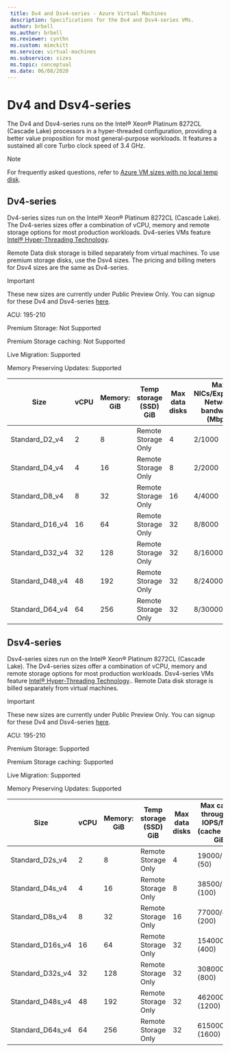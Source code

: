 ```yaml
---
 title: Dv4 and Dsv4-series - Azure Virtual Machines
 description: Specifications for the Dv4 and Dsv4-series VMs.
 author: brbell
 ms.author: brbell
 ms.reviewer: cynthn
 ms.custom: mimckitt
 ms.service: virtual-machines
 ms.subservice: sizes
 ms.topic: conceptual
 ms.date: 06/08/2020
---
```


# Dv4 and Dsv4-series

The Dv4 and Dsv4-series runs on the Intel&reg; Xeon&reg; Platinum 8272CL (Cascade Lake) processors in a hyper-threaded configuration, providing a better value proposition for most general-purpose workloads. It features a sustained all core Turbo clock speed of 3.4 GHz. 

> [!NOTE]
> For frequently asked questions, refer to  [Azure VM sizes with no local temp disk](azure-vms-no-temp-disk.md).
## Dv4-series

Dv4-series sizes run on the Intel&reg; Xeon&reg; Platinum 8272CL (Cascade Lake). The Dv4-series sizes offer a combination of vCPU, memory and remote storage options for most production workloads. Dv4-series VMs feature [Intel&reg; Hyper-Threading Technology](https://www.intel.com/content/www/us/en/architecture-and-technology/hyper-threading/hyper-threading-technology.html).

Remote Data disk storage is billed separately from virtual machines. To use premium storage disks, use the Dsv4 sizes. The pricing and billing meters for Dsv4 sizes are the same as Dv4-series.


> [!IMPORTANT]
> These new sizes are currently under Public Preview Only. You can signup for these Dv4 and Dsv4-series [here](https://forms.office.com/Pages/ResponsePage.aspx?id=v4j5cvGGr0GRqy180BHbR_Y3toRKxchLjARedqtguBRURE1ZSkdDUzg1VzJDN0cwWUlKTkcyUlo5Mi4u). 


ACU: 195-210

Premium Storage:  Not Supported

Premium Storage caching:  Not Supported

Live Migration: Supported

Memory Preserving Updates: Supported

| Size | vCPU | Memory: GiB | Temp storage (SSD) GiB | Max data disks | Max NICs/Expected Network bandwidth (Mbps) |
|---|---|---|---|---|---|
| Standard_D2_v4 | 2 | 8 | Remote Storage Only | 4 | 2/1000 |
| Standard_D4_v4 | 4 | 16  | Remote Storage Only | 8 | 2/2000 |
| Standard_D8_v4 | 8 | 32 | Remote Storage Only | 16 | 4/4000 |
| Standard_D16_v4 | 16 | 64 | Remote Storage Only | 32 | 8/8000 |
| Standard_D32_v4 | 32 | 128 | Remote Storage Only | 32 | 8/16000 |
| Standard_D48_v4 | 48 | 192 | Remote Storage Only | 32 | 8/24000 |
| Standard_D64_v4 | 64 | 256 | Remote Storage Only | 32 | 8/30000 |

## Dsv4-series

Dsv4-series sizes run on the Intel&reg; Xeon&reg; Platinum 8272CL (Cascade Lake). The Dv4-series sizes offer a combination of vCPU, memory and remote storage options for most production workloads. Dsv4-series VMs feature [Intel&reg; Hyper-Threading Technology](https://www.intel.com/content/www/us/en/architecture-and-technology/hyper-threading/hyper-threading-technology.html).. Remote Data disk storage is billed separately from virtual machines.

> [!IMPORTANT]
> These new sizes are currently under Public Preview Only. You can signup for these Dv4 and Dsv4-series [here](https://forms.office.com/Pages/ResponsePage.aspx?id=v4j5cvGGr0GRqy180BHbR_Y3toRKxchLjARedqtguBRURE1ZSkdDUzg1VzJDN0cwWUlKTkcyUlo5Mi4u). 

ACU: 195-210

Premium Storage:  Supported

Premium Storage caching:  Supported

Live Migration: Supported

Memory Preserving Updates: Supported

| Size | vCPU | Memory: GiB | Temp storage (SSD) GiB | Max data disks | Max cached throughput: IOPS/MBps (cache size in GiB) | Max uncached disk throughput: IOPS/MBps | Max NICs/Expected Network bandwidth (Mbps) |
|---|---|---|---|---|---|---|---|
| Standard_D2s_v4 | 2 | 8  | Remote Storage Only | 4 | 19000/120 (50) | 3000/48 | 2/1000 |
| Standard_D4s_v4 | 4 | 16 | Remote Storage Only | 8 | 38500/242 (100) | 6400/96 | 2/2000 |
| Standard_D8s_v4 | 8 | 32 | Remote Storage Only | 16 | 77000/485 (200) | 12800/192 | 4/4000 |
| Standard_D16s_v4 | 16 | 64  | Remote Storage Only | 32 | 154000/968 (400) | 25600/384 | 8/8000 |
| Standard_D32s_v4 | 32 | 128 | Remote Storage Only | 32 | 308000/1936 (800) | 51200/768 | 8/16000 |
| Standard_D48s_v4 | 48 | 192 | Remote Storage Only | 32 | 462000/2904 (1200) | 76800/1152 | 8/24000 |
| Standard_D64s_v4 | 64 | 256 | Remote Storage Only | 32 | 615000/3872 (1600) | 80000/1200 | 8/30000 |
